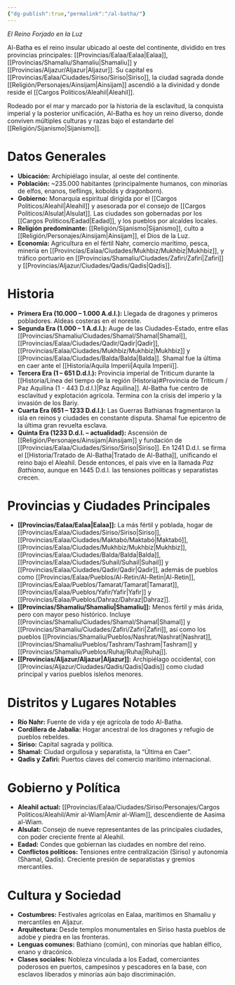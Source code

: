 ```yaml
---
{"dg-publish":true,"permalink":"/al-batha/"}
---
```


_El Reino Forjado en la Luz_

Al-Batha es el reino insular ubicado al oeste del continente, dividido en tres provincias principales: [[Provincias/Ealaa/Ealaa\|Ealaa]], [[Provincias/Shamaliu/Shamaliu\|Shamaliu]] y [[Provincias/Aljazur/Aljazur\|Aljazur]]. Su capital es [[Provincias/Ealaa/Ciudades/Siriso/Siriso\|Siriso]], la ciudad sagrada donde [[Religión/Personajes/Ainsijam\|Ainsijam]] ascendió a la divinidad y donde reside el [[Cargos Politicos/Aleahil\|Aleahil]].

Rodeado por el mar y marcado por la historia de la esclavitud, la conquista imperial y la posterior unificación, Al-Batha es hoy un reino diverso, donde conviven múltiples culturas y razas bajo el estandarte del [[Religión/Sijanismo\|Sijanismo]].

# Datos Generales

- **Ubicación:** Archipiélago insular, al oeste del continente.
- **Población:** ~235.000 habitantes (principalmente humanos, con minorías de elfos, enanos, tieflings, kobolds y dragonborn).
- **Gobierno:** Monarquía espiritual dirigida por el [[Cargos Politicos/Aleahil\|Aleahil]] y asesorada por el consejo de [[Cargos Politicos/Alsulat\|Alsulat]]. Las ciudades son gobernadas por los [[Cargos Politicos/Eadad\|Eadad]], y los pueblos por alcaldes locales.
- **Religión predominante:** [[Religión/Sijanismo\|Sijanismo]], culto a [[Religión/Personajes/Ainsijam\|Ainsijam]], el Dios de la Luz.
- **Economía:** Agricultura en el fértil Nahr, comercio marítimo, pesca, minería en [[Provincias/Ealaa/Ciudades/Mukhbiz/Mukhbiz\|Mukhbiz]], y tráfico portuario en [[Provincias/Shamaliu/Ciudades/Zafiri/Zafiri\|Zafiri]] y [[Provincias/Aljazur/Ciudades/Qadis/Qadis\|Qadis]].

# Historia
- **Primera Era (10.000 – 1.000 A.d.I.):** Llegada de dragones y primeros pobladores. Aldeas costeras en el noreste.
- **Segunda Era (1.000 – 1 A.d.I.):** Auge de las Ciudades-Estado, entre ellas [[Provincias/Shamaliu/Ciudades/Shamal/Shamal\|Shamal]], [[Provincias/Ealaa/Ciudades/Qadir/Qadir\|Qadir]], [[Provincias/Ealaa/Ciudades/Mukhbiz/Mukhbiz\|Mukhbiz]] y [[Provincias/Ealaa/Ciudades/Balda/Balda\|Balda]]. Shamal fue la última en caer ante el [[Historia/Aquila Imperii\|Aquila Imperii]].
- **Tercera Era (1 – 651 D.d.I.):** Provincia imperial de Triticum durante la [[Historia/Línea del tiempo de la región (Historia)#Provincia de Triticum / Paz Aquilina (1 - 443 D.d.I.)\|Paz Aquilina]]. Al-Batha fue centro de esclavitud y explotación agrícola. Termina con la crisis del imperio y la invasión de los Bariy.
- **Cuarta Era (651 – 1233 D.d.I.):** Las Guerras Bathianas fragmentaron la isla en reinos y ciudades en constante disputa. Shamal fue epicentro de la última gran revuelta esclava.
- **Quinta Era (1233 D.d.I. – actualidad):** Ascensión de [[Religión/Personajes/Ainsijam\|Ainsijam]] y fundación de [[Provincias/Ealaa/Ciudades/Siriso/Siriso\|Siriso]]. En 1241 D.d.I. se firma el [[Historia/Tratado de Al-Batha\|Tratado de Al-Batha]], unificando el reino bajo el Aleahil. Desde entonces, el país vive en la llamada _Paz Bathiana_, aunque en 1445 D.d.I. las tensiones políticas y separatistas crecen.

# Provincias y Ciudades Principales
- **[[Provincias/Ealaa/Ealaa\|Ealaa]]:** La más fértil y poblada, hogar de [[Provincias/Ealaa/Ciudades/Siriso/Siriso\|Siriso]], [[Provincias/Ealaa/Ciudades/Maktabó/Maktabó\|Maktabó]], [[Provincias/Ealaa/Ciudades/Mukhbiz/Mukhbiz\|Mukhbiz]], [[Provincias/Ealaa/Ciudades/Balda/Balda\|Balda]], [[Provincias/Ealaa/Ciudades/Suhail/Suhail\|Suhail]] y [[Provincias/Ealaa/Ciudades/Qadir/Qadir\|Qadir]], además de pueblos como [[Provincias/Ealaa/Pueblos/Al-Retin/Al-Retin\|Al-Retin]], [[Provincias/Ealaa/Pueblos/Tamarat/Tamarat\|Tamarat]], [[Provincias/Ealaa/Pueblos/Yafir/Yafir\|Yafir]] y [[Provincias/Ealaa/Pueblos/Dahraz/Dahraz\|Dahraz]].
- **[[Provincias/Shamaliu/Shamaliu\|Shamaliu]]:** Menos fértil y más árida, pero con mayor peso histórico. Incluye [[Provincias/Shamaliu/Ciudades/Shamal/Shamal\|Shamal]] y [[Provincias/Shamaliu/Ciudades/Zafiri/Zafiri\|Zafiri]], así como los pueblos [[Provincias/Shamaliu/Pueblos/Nashrat/Nashrat\|Nashrat]], [[Provincias/Shamaliu/Pueblos/Tashram/Tashram\|Tashram]] y [[Provincias/Shamaliu/Pueblos/Ruhaj/Ruhaj\|Ruhaj]].
- **[[Provincias/Aljazur/Aljazur\|Aljazur]]:** Archipiélago occidental, con [[Provincias/Aljazur/Ciudades/Qadis/Qadis\|Qadis]] como ciudad principal y varios pueblos isleños menores.

# Distritos y Lugares Notables
- **Río Nahr:** Fuente de vida y eje agrícola de todo Al-Batha.
- **Cordillera de Jabalia:** Hogar ancestral de los dragones y refugio de pueblos rebeldes.
- **Siriso:** Capital sagrada y política.
- **Shamal:** Ciudad orgullosa y separatista, la “Última en Caer”.
- **Qadis y Zafiri:** Puertos claves del comercio marítimo internacional.

# Gobierno y Política
- **Aleahil actual:** [[Provincias/Ealaa/Ciudades/Siriso/Personajes/Cargos Politicos/Aleahil/Amir al-Wiam\|Amir al-Wiam]], descendiente de Aasima al-Wiam.
- **Alsulat:** Consejo de nueve representantes de las principales ciudades, con poder creciente frente al Aleahil.
- **Eadad:** Condes que gobiernan las ciudades en nombre del reino.
- **Conflictos políticos:** Tensiones entre centralización (Siriso) y autonomía (Shamal, Qadis). Creciente presión de separatistas y gremios mercantiles.

# Cultura y Sociedad
- **Costumbres:** Festivales agrícolas en Ealaa, marítimos en Shamaliu y mercantiles en Aljazur.
- **Arquitectura:** Desde templos monumentales en Siriso hasta pueblos de adobe y piedra en las fronteras.
- **Lenguas comunes:** Bathiano (común), con minorías que hablan élfico, enano y dracónico.
- **Clases sociales:** Nobleza vinculada a los Eadad, comerciantes poderosos en puertos, campesinos y pescadores en la base, con esclavos liberados y minorías aún bajo discriminación.